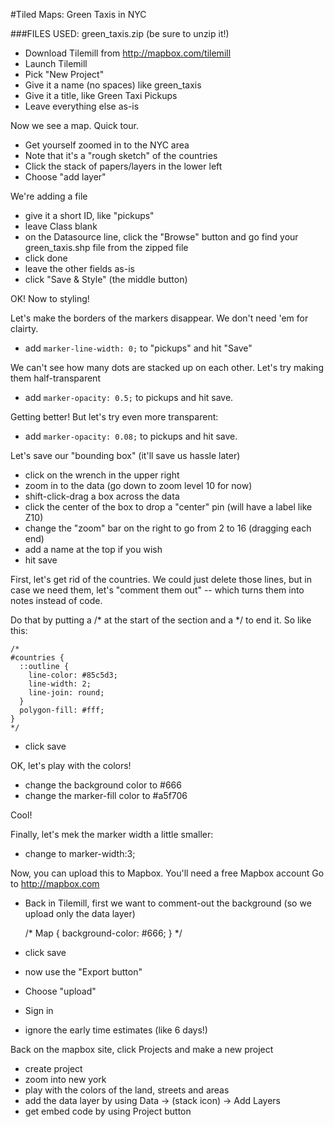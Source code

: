 #Tiled Maps: Green Taxis in NYC

###FILES USED: green_taxis.zip (be sure to unzip it!)

- Download Tilemill from http://mapbox.com/tilemill
- Launch Tilemill
- Pick "New Project"
- Give it a name (no spaces) like green_taxis
- Give it a title, like Green Taxi Pickups
- Leave everything else as-is

Now we see a map. Quick tour.

- Get yourself zoomed in to the NYC area
- Note that it's a "rough sketch" of the countries
- Click the stack of papers/layers in the lower left
- Choose "add layer"

We're adding a file

- give it a short ID, like "pickups"
- leave Class blank
- on the Datasource line, click the "Browse" button and go find your green_taxis.shp file from the zipped file
- click done
- leave the other fields as-is
- click "Save & Style" (the middle button)

OK! Now to styling!

Let's make the borders of the markers disappear. We don't need 'em for clairty.

- add `marker-line-width: 0;` to "pickups" and  hit "Save"

We can't see how many dots are stacked up on each other. Let's try making them half-transparent

- add `marker-opacity: 0.5;` to pickups and hit save.

Getting better! But let's try even more transparent:

- add `marker-opacity: 0.08;` to pickups and hit save.

Let's save our "bounding box" (it'll save us hassle later)

- click on the wrench in the upper right
- zoom in to the data (go down to zoom level 10 for now)
- shift-click-drag a box across the data
- click the center of the box to drop a "center" pin (will have a label like Z10)
- change the "zoom" bar on the right to go from 2 to 16 (dragging each end)
- add a name at the top if you wish
- hit save

First, let's get rid of the countries. We could just delete those lines, but in case we need them, let's "comment them out" -- which turns them into notes instead of code.

Do that by putting a /* at the start of the section and a */ to end it. So like this:

	/*
	#countries {
	  ::outline {
	    line-color: #85c5d3;
	    line-width: 2;
	    line-join: round;
	  }
	  polygon-fill: #fff;
	}
	*/

- click save

OK, let's play with the colors!

- change the background color to #666
- change the marker-fill color to #a5f706

Cool!

Finally, let's mek the marker width a little smaller:

- change to marker-width:3;


Now, you can upload this to Mapbox.
You'll need a free Mapbox account
Go to http://mapbox.com

- Back in Tilemill, first we want to comment-out the background (so we upload only the data layer)

	/*
	Map {
	  background-color: #666;
	}
	*/

- click save
- now use the "Export button"
- Choose "upload"
- Sign in
- ignore the early time estimates (like 6 days!)

Back on the mapbox site, click Projects and make a new project

- create project
- zoom into new york
- play with the colors of the land, streets and areas
- add the data layer by using Data -> (stack icon) -> Add Layers
- get embed code by using Project button